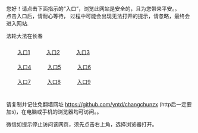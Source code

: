 您好！请点击下面指示的“入口”，浏览此网站是安全的，且为您带来平安。。 <br/>
点击入口后，请耐心等待， 过程中可能会出现无法打开的提示，请忽略，最终会进入网站. </br>

法轮大法在长春<br/>
<div style="padding:10px"><a style="margin:20px" target="_blank" href="https://d2bijrz7txktm1.cloudfront.net/2Qpsp?qshpkgy" id="ccLink1" rel="nofollow">入口1</a> <a target="_blank" style="margin:20px" href="https://d393wdyl4hflco.cloudfront.net/2Qpsp?yxjlurys" id="ccLink2" rel="nofollow">入口2</a> <a style="margin:20px" target="_blank" href="https://dxcnsq7ewr6yx.cloudfront.net/2Qpsp?dasegu" id="ccLink3" rel="nofollow">入口3</a></div>

<div style="padding:10px" ><a style="margin:20px" target="_blank" href="https://d2bijrz7txktm1.cloudfront.net/2Qpsp?qshpkgy" id="ccLink4" rel="nofollow">入口4</a> <a style="margin:20px" href="https://d393wdyl4hflco.cloudfront.net/2Qpsp?yxjlurys" target="_blank" id="ccLink5" rel="nofollow">入口5</a> <a style="margin:20px" href="https://dxcnsq7ewr6yx.cloudfront.net/2Qpsp?dasegu" target="_blank" id="ccLink6" rel="nofollow">入口6</a></div>

<div style="padding:10px"><a style="margin:20px" target="_blank" href="https://d2bijrz7txktm1.cloudfront.net/2Qpsp?qshpkgy" id="ccLink7" rel="nofollow">入口7</a> <a style="margin:20px" href="https://d393wdyl4hflco.cloudfront.net/2Qpsp?yxjlurys" target="_blank" id="ccLink8" rel="nofollow">入口8</a> <a style="margin:20px" target="_blank" href="https://dxcnsq7ewr6yx.cloudfront.net/2Qpsp?dasegu" id="ccLink9" rel="nofollow">入口9</a></div>

<br/>



请复制并记住免翻墙网址 https://github.com/yntd/changchunzx (http后一定要加s)，在电脑或手机的浏览器均可访问。。<br/>

微信如提示停止访问该网页，须先点击右上角，选择浏览器打开。
